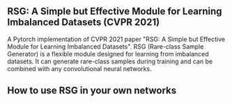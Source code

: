 ## RSG: A Simple but Effective Module for Learning Imbalanced Datasets (CVPR 2021)

A Pytorch implementation of CVPR 2021 paper "RSG: A Simple but Effective Module for Learning Imbalanced Datasets". RSG (Rare-class Sample Generator) is a flexible module 
designed for learning from imbalanced datasets. It can generate rare-class samples during training and can be combined with any convolutional neural networks.

How to use RSG in your own networks
-----------------
